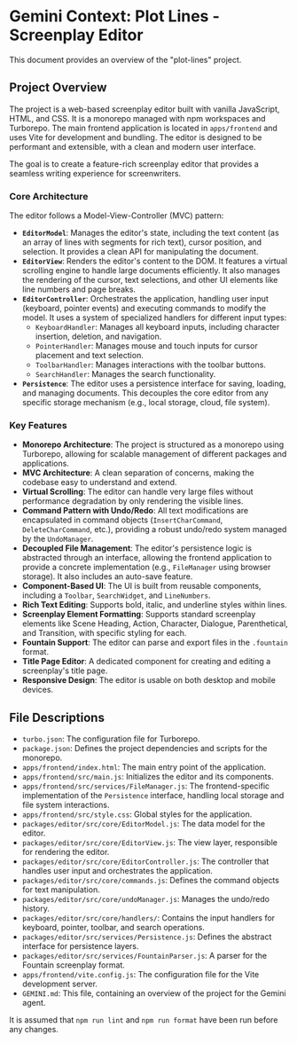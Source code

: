 # Gemini Context: Plot Lines - Screenplay Editor

This document provides an overview of the "plot-lines" project.

## Project Overview

The project is a web-based screenplay editor built with vanilla JavaScript, HTML, and CSS. It is a monorepo managed with npm workspaces and Turborepo. The main frontend application is located in `apps/frontend` and uses Vite for development and bundling. The editor is designed to be performant and extensible, with a clean and modern user interface.

The goal is to create a feature-rich screenplay editor that provides a seamless writing experience for screenwriters.

### Core Architecture

The editor follows a Model-View-Controller (MVC) pattern:

- **`EditorModel`**: Manages the editor's state, including the text content (as an array of lines with segments for rich text), cursor position, and selection. It provides a clean API for manipulating the document.
- **`EditorView`**: Renders the editor's content to the DOM. It features a virtual scrolling engine to handle large documents efficiently. It also manages the rendering of the cursor, text selections, and other UI elements like line numbers and page breaks.
- **`EditorController`**: Orchestrates the application, handling user input (keyboard, pointer events) and executing commands to modify the model. It uses a system of specialized handlers for different input types:
  - `KeyboardHandler`: Manages all keyboard inputs, including character insertion, deletion, and navigation.
  - `PointerHandler`: Manages mouse and touch inputs for cursor placement and text selection.
  - `ToolbarHandler`: Manages interactions with the toolbar buttons.
  - `SearchHandler`: Manages the search functionality.
- **`Persistence`**: The editor uses a persistence interface for saving, loading, and managing documents. This decouples the core editor from any specific storage mechanism (e.g., local storage, cloud, file system).

### Key Features

- **Monorepo Architecture**: The project is structured as a monorepo using Turborepo, allowing for scalable management of different packages and applications.
- **MVC Architecture**: A clean separation of concerns, making the codebase easy to understand and extend.
- **Virtual Scrolling**: The editor can handle very large files without performance degradation by only rendering the visible lines.
- **Command Pattern with Undo/Redo**: All text modifications are encapsulated in command objects (`InsertCharCommand`, `DeleteCharCommand`, etc.), providing a robust undo/redo system managed by the `UndoManager`.
- **Decoupled File Management**: The editor's persistence logic is abstracted through an interface, allowing the frontend application to provide a concrete implementation (e.g., `FileManager` using browser storage). It also includes an auto-save feature.
- **Component-Based UI**: The UI is built from reusable components, including a `Toolbar`, `SearchWidget`, and `LineNumbers`.
- **Rich Text Editing**: Supports bold, italic, and underline styles within lines.
- **Screenplay Element Formatting**: Supports standard screenplay elements like Scene Heading, Action, Character, Dialogue, Parenthetical, and Transition, with specific styling for each.
- **Fountain Support**: The editor can parse and export files in the `.fountain` format.
- **Title Page Editor**: A dedicated component for creating and editing a screenplay's title page.
- **Responsive Design**: The editor is usable on both desktop and mobile devices.

## File Descriptions

- `turbo.json`: The configuration file for Turborepo.
- `package.json`: Defines the project dependencies and scripts for the monorepo.
- `apps/frontend/index.html`: The main entry point of the application.
- `apps/frontend/src/main.js`: Initializes the editor and its components.
- `apps/frontend/src/services/FileManager.js`: The frontend-specific implementation of the `Persistence` interface, handling local storage and file system interactions.
- `apps/frontend/src/style.css`: Global styles for the application.
- `packages/editor/src/core/EditorModel.js`: The data model for the editor.
- `packages/editor/src/core/EditorView.js`: The view layer, responsible for rendering the editor.
- `packages/editor/src/core/EditorController.js`: The controller that handles user input and orchestrates the application.
- `packages/editor/src/core/commands.js`: Defines the command objects for text manipulation.
- `packages/editor/src/core/undoManager.js`: Manages the undo/redo history.
- `packages/editor/src/core/handlers/`: Contains the input handlers for keyboard, pointer, toolbar, and search operations.
- `packages/editor/src/services/Persistence.js`: Defines the abstract interface for persistence layers.
- `packages/editor/src/services/FountainParser.js`: A parser for the Fountain screenplay format.
- `apps/frontend/vite.config.js`: The configuration file for the Vite development server.
- `GEMINI.md`: This file, containing an overview of the project for the Gemini agent.

It is assumed that `npm run lint` and `npm run format` have been run before any changes.
